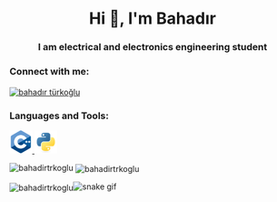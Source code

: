 
<h1 align="center">Hi 👋, I'm Bahadır</h1>
<h3 align="center">I am electrical and electronics engineering student</h3>

<h3 align="left">Connect with me:</h3>
<p align="left">
<a href="https://linkedin.com/in/bahadır türkoğlu" target="blank"><img align="center" src="https://raw.githubusercontent.com/rahuldkjain/github-profile-readme-generator/master/src/images/icons/Social/linked-in-alt.svg" alt="bahadır türkoğlu" height="30" width="40" /></a>
</p>

<h3 align="left">Languages and Tools:</h3>
<p align="left"> <a href="https://www.w3schools.com/cpp/" target="_blank" rel="noreferrer"> <img src="https://raw.githubusercontent.com/devicons/devicon/master/icons/cplusplus/cplusplus-original.svg" alt="cplusplus" width="40" height="40"/> </a> <a href="https://www.python.org" target="_blank" rel="noreferrer"> <img src="https://raw.githubusercontent.com/devicons/devicon/master/icons/python/python-original.svg" alt="python" width="40" height="40"/> </a> </p>

<p><img align="left" src="https://github-readme-stats.vercel.app/api/top-langs?username=bahadirtrkoglu&show_icons=true&locale=en&layout=compact" alt="bahadirtrkoglu" /></p>

<p>&nbsp;<img align="center" src="https://github-readme-stats.vercel.app/api?username=bahadirtrkoglu&show_icons=true&locale=en" alt="bahadirtrkoglu" /></p>

<p><img align="center" src="https://github-readme-streak-stats.herokuapp.com/?user=bahadirtrkoglu&" alt="bahadirtrkoglu" 


![snake gif](https://github.com/BahadirTrkoglu/BahadirTrkoglu/blob/output/github-contribution-grid-snake.gif)
